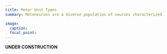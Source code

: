 ```yaml
---
title: Motor Unit Types
summary: Motoneurons are a diverse population of neurons characterized by their muscle fiber targets. They need to be precisely tuned to the contractile properties of their motor unit and activated at the right time.

image:
  caption: 
  focal_point: 
---
```


**UNDER CONSTRUCTION**